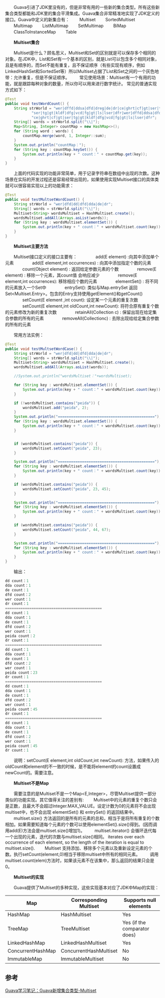 　　Guava引进了JDK里没有的，但是非常有用的一些新的集合类型。所有这些新集合类型都能和JDK里的集合平滑集成。Guava集合非常精准地实现了JDK定义的接口。Guava中定义的新集合有：
　　Multiset
　　SortedMultiset
　　Multimap
　　ListMultimap
　　SetMultimap
　　BiMap
　　ClassToInstanceMap
　　Table

　　**Multiset集合**

　　Multiset是什么？顾名思义，Multiset和Set的区别就是可以保存多个相同的对象。在JDK中，List和Set有一个基本的区别，就是List可以包含多个相同对象，且是有顺序的，而Set不能有重复，且不保证顺序（有些实现有顺序，例如LinkedHashSet和SortedSet等）所以Multiset占据了List和Set之间的一个灰色地带：允许重复，但是不保证顺序。
　　常见使用场景：Multiset有一个有用的功能，就是跟踪每种对象的数量，所以你可以用来进行数字统计。 常见的普通实现方式如下：

```java
@Test
public void testWordCount() {
    String strWorld = "wer|dffd|ddsa|dfd|dreg|de|dr|ce|ghrt|cf|gt|ser|tg|ghrt|cf|gt|" +
            "ser|tg|gt|kldf|dfg|vcd|fg|gt|ls|lser|dfr|wer|dffd|ddsa|dfd|dreg|de|dr|" +
            "ce|ghrt|cf|gt|ser|tg|gt|kldf|dfg|vcd|fg|gt|ls|lser|dfr";
    String[] words = strWorld.split("\\|");
    Map<String, Integer> countMap = new HashMap<>();
    for (String word : words) {
        countMap.merge(word, 1, Integer::sum);
    }
    System.out.println("countMap：");
    for (String key : countMap.keySet()) {
        System.out.println(key + " count：" + countMap.get(key));
    }
}
```

　　上面的代码实现的功能非常简单，用于记录字符串在数组中出现的次数。这种场景在实际的开发过程还是容易经常出现的，如果使用实现Multiset接口的具体类就可以很容易实现以上的功能需求：

```java
@Test
public void testMultsetWordCount() {
    String strWorld = "wer|dfd|dd|dfd|dda|de|dr";
    String[] words = strWorld.split("\\|");
    Multiset<String> wordsMultiset = HashMultiset.create();
    wordsMultiset.addAll(Arrays.asList(words));
    for (String key : wordsMultiset.elementSet()) {
        System.out.println(key + " count：" + wordsMultiset.count(key));
    }
}
```

　　**Multiset主要方法**

　　Multiset接口定义的接口主要有：
　　　　add(E element) :向其中添加单个元素
　　　　add(E element,int occurrences) : 向其中添加指定个数的元素
　　　　count(Object element) : 返回给定参数元素的个数
　　　　remove(E element) : 移除一个元素，其count值 会响应减少
　　　　remove(E element,int occurrences): 移除相应个数的元素
　　　　elementSet() : 将不同的元素放入一个Set中
　　　　entrySet(): 类似与Map.entrySet 返回Set<Multiset.Entry>。包含的Entry支持使用getElement()和getCount()
　　　　setCount(E element ,int count): 设定某一个元素的重复次数
　　　　setCount(E element,int oldCount,int newCount): 将符合原有重复个数的元素修改为新的重复次数
　　　　retainAll(Collection c) : 保留出现在给定集合参数的所有的元素
　　　　removeAll(Collectionc) : 去除出现给给定集合参数的所有的元素

　　常用方法实例：

```java
@Test
public void testMultsetWordCase() {
    String strWorld = "wer|dfd|dd|dfd|dda|de|dr";
    String[] words = strWorld.split("\\|");
    Multiset<String> wordsMultiset = HashMultiset.create();
    wordsMultiset.addAll(Arrays.asList(words));

    //System.out.println("wordsMultiset："+wordsMultiset);

    for (String key : wordsMultiset.elementSet()) {
        System.out.println(key + " count：" + wordsMultiset.count(key));
    }

    if (!wordsMultiset.contains("peida")) {
        wordsMultiset.add("peida", 2);
    }
    System.out.println("============================================");
    for (String key : wordsMultiset.elementSet()) {
        System.out.println(key + " count：" + wordsMultiset.count(key));
    }


    if (wordsMultiset.contains("peida")) {
        wordsMultiset.setCount("peida", 23);
    }

    System.out.println("============================================");
    for (String key : wordsMultiset.elementSet()) {
        System.out.println(key + " count：" + wordsMultiset.count(key));
    }

    if (wordsMultiset.contains("peida")) {
        wordsMultiset.setCount("peida", 23, 45);
    }

    System.out.println("============================================");
    for (String key : wordsMultiset.elementSet()) {
        System.out.println(key + " count：" + wordsMultiset.count(key));
    }

    if (wordsMultiset.contains("peida")) {
        wordsMultiset.setCount("peida", 44, 67);
    }

    System.out.println("============================================");
    for (String key : wordsMultiset.elementSet()) {
        System.out.println(key + " count：" + wordsMultiset.count(key));
    }
}
```

　　输出：

```java
dd count：1
dda count：1
de count：1
dfd count：2
wer count：1
dr count：1
============================================
dd count：1
dda count：1
de count：1
dfd count：2
wer count：1
peida count：2
dr count：1
============================================
dd count：1
dda count：1
de count：1
dfd count：2
wer count：1
peida count：23
dr count：1
============================================
dd count：1
dda count：1
de count：1
dfd count：2
wer count：1
peida count：45
dr count：1
============================================
dd count：1
dda count：1
de count：1
dfd count：2
wer count：1
peida count：45
dr count：1
```

　　说明：setCount(E element,int oldCount,int newCount): 方法，如果传入的oldCount和element的不一致的时候，是不能将element的count设置成newCount的。需要注意。

　　**Multiset不是Map**

　　需要注意的是Multiset不是一个Map<E,Integer>，尽管Multiset提供一部分类似的功能实现。其它值得关注的差别有:
　　Multiset中的元素的重复个数只会是正数，且最大不会超过Integer.MAX_VALUE。设定计数为0的元素将不会出现multiset中，也不会出现 elementSet() 和 entrySet() 的返回结果中。
　　multiset.size() 方法返回的是所有的元素的总和，相当于是将所有重复的个数相加。如果需要知道每个元素的个数可以使用elementSet().size()得到。(因而调用add(E)方法会是multiset.size()增加1)。
　　multiset.iterator() 会循环迭代每一个出现的元素，迭代的次数与multiset.size()相同。 iterates over each occurrence of each element, so the length of the iteration is equal to multiset.size().
　　Multiset 支持添加、移除多个元素以及重新设定元素的个数。执行setCount(element,0)相当于移除multiset中所有的相同元素。
　　调用multiset.count(elem)方法时，如果该元素不在该集中，那么返回的结果只会是0。

　　**Multiset的实现**　

　　Guava提供了Multiset的多种实现，这些实现基本对应了JDK中Map的实现：

| **Map**           | **Corresponding Multiset** | **Supports null elements**   |
| ----------------- | -------------------------- | ---------------------------- |
| HashMap           | HashMultiset               | Yes                          |
| TreeMap           | TreeMultiset               | Yes (if the comparator does) |
| LinkedHashMap     | LinkedHashMultiset         | Yes                          |
| ConcurrentHashMap | ConcurrentHashMultiset     | No                           |
| ImmutableMap      | ImmutableMultiset          | No                           |



## 参考

[Guava学习笔记：Guava新增集合类型-Multiset](https://www.cnblogs.com/peida/p/Guava_ImmutableCollections.html)
